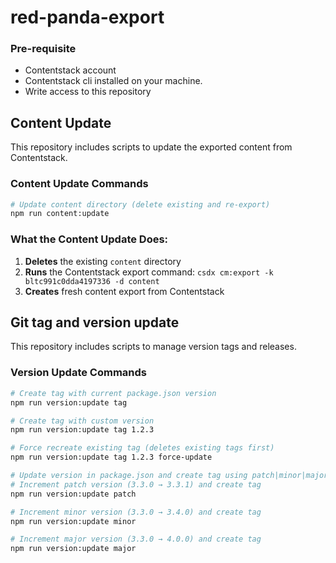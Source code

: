 # red-panda-export

### Pre-requisite
- Contentstack account
- Contentstack cli installed on your machine.
- Write access to this repository

## Content Update

This repository includes scripts to update the exported content from Contentstack.

### Content Update Commands

```bash
# Update content directory (delete existing and re-export)
npm run content:update
```

### What the Content Update Does:
1. **Deletes** the existing `content` directory
2. **Runs** the Contentstack export command: `csdx cm:export -k bltc991c0dda4197336 -d content`
3. **Creates** fresh content export from Contentstack



## Git tag and version update

This repository includes scripts to manage version tags and releases.

### Version Update Commands

```bash
# Create tag with current package.json version
npm run version:update tag

# Create tag with custom version
npm run version:update tag 1.2.3

# Force recreate existing tag (deletes existing tags first)
npm run version:update tag 1.2.3 force-update

# Update version in package.json and create tag using patch|minor|major
# Increment patch version (3.3.0 → 3.3.1) and create tag
npm run version:update patch

# Increment minor version (3.3.0 → 3.4.0) and create tag  
npm run version:update minor

# Increment major version (3.3.0 → 4.0.0) and create tag
npm run version:update major
```